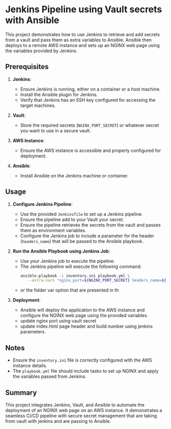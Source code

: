 # Jenkins Pipeline using Vault secrets with Ansible

This project demonstrates how to use Jenkins to retrieve and add secrets from a vault and pass them as extra variables to Ansible. Ansible then deploys to a remote AWS instance and sets up an NGINX web page using the variables provided by Jenkins.

## Prerequisites

1. **Jenkins**:
    - Ensure Jenkins is running, either on a container or a host machine.
    - Install the Ansible plugin for Jenkins.
    - Verify that Jenkins has an SSH key configured for accessing the target machines.

2. **Vault**:
    - Store the required secrets (`NGINX_PORT_SECRET`) or whatever secret you want to use in a secure vault.

3. **AWS Instance**:
    - Ensure the AWS instance is accessible and properly configured for deployment.

4. **Ansible**:
    - Install Ansible on the Jenkins machine or container.

## Usage

1. **Configure Jenkins Pipeline**:
    - Use the provided `Jenkinsfile` to set up a Jenkins pipeline.
    - Ensure the pipeline add to your Vault your secret.
    - Ensure the pipeline retrieves the secrets from the vault and passes them as environment variables.
    - Configure the Jenkins job to include a parameter for the header (`headers_name`) that will be passed to the Ansible playbook.

2. **Run the Ansible Playbook using Jenkins Job**:
    - Use your Jenkins job to execute the pipeline.
    - The Jenkins pipeline will execute the following command:
      ```bash
      ansible-playbook -i inventory.ini playbook.yml \
         --extra-vars "nginx_port=${NGINX_PORT_SECRET} headers_name=${NGINX_HEADERS_SECRET} jenkins_build_number=${JENKINS_BUILD_NUMBER}"
      ```
    - or the folder var option that are presented in th

3. **Deployment**:
    - Ansible will deploy the application to the AWS instance and configure the NGINX web page using the provided variables.
    - update nginx port using vault secret
    - update index.html page header and build number using jenkins parameters.

## Notes

- Ensure the `inventory.ini` file is correctly configured with the AWS instance details.
- The `playbook.yml` file should include tasks to set up NGINX and apply the variables passed from Jenkins.

## Summary

This project integrates Jenkins, Vault, and Ansible to automate the deployment of an NGINX web page on an AWS instance. It demonstrates a seamless CI/CD pipeline with secure secret management that are taking from vault with jenkins and are passing to Ansible.